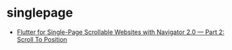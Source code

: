 # singlepage

- [Flutter for Single-Page Scrollable Websites with Navigator 2.0 — Part 2: Scroll To Position](https://levelup.gitconnected.com/flutter-for-single-page-scrollable-websites-with-navigator-2-0-part-2-scroll-to-position-4c09cbc9d975)
